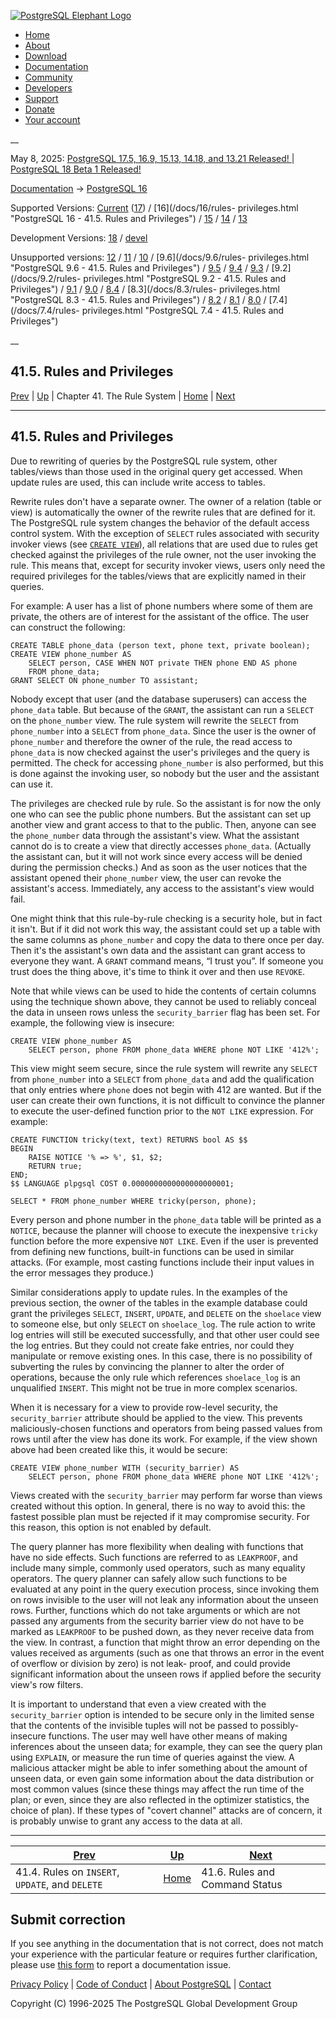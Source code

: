 [ ![PostgreSQL Elephant Logo](/media/img/about/press/elephant.png) ](/)

  * [Home](/ "Home")
  * [About](/about/ "About")
  * [Download](/download/ "Download")
  * [Documentation](/docs/ "Documentation")
  * [Community](/community/ "Community")
  * [Developers](/developer/ "Developers")
  * [Support](/support/ "Support")
  * [Donate](/about/donate/ "Donate")
  * [Your account](/account/ "Your account")

__

May 8, 2025: [ PostgreSQL 17.5, 16.9, 15.13, 14.18, and 13.21 Released! ](/about/news/postgresql-175-169-1513-1418-and-1321-released-3072/) | [ PostgreSQL 18 Beta 1 Released! ](/about/news/postgresql-18-beta-1-released-3070/)

[Documentation](/docs/ "Documentation") -> [PostgreSQL
16](/docs/16/index.html)

Supported Versions: [Current](/docs/current/rules-privileges.html "PostgreSQL
17 - 41.5. Rules and Privileges") ([17](/docs/17/rules-privileges.html
"PostgreSQL 17 - 41.5. Rules and Privileges")) / [16](/docs/16/rules-
privileges.html "PostgreSQL 16 - 41.5. Rules and Privileges") /
[15](/docs/15/rules-privileges.html "PostgreSQL 15 - 41.5. Rules and
Privileges") / [14](/docs/14/rules-privileges.html "PostgreSQL 14 -
41.5. Rules and Privileges") / [13](/docs/13/rules-privileges.html "PostgreSQL
13 - 41.5. Rules and Privileges")

Development Versions: [18](/docs/18/rules-privileges.html "PostgreSQL 18 -
41.5. Rules and Privileges") / [devel](/docs/devel/rules-privileges.html
"PostgreSQL devel - 41.5. Rules and Privileges")

Unsupported versions: [12](/docs/12/rules-privileges.html "PostgreSQL 12 -
41.5. Rules and Privileges") / [11](/docs/11/rules-privileges.html "PostgreSQL
11 - 41.5. Rules and Privileges") / [10](/docs/10/rules-privileges.html
"PostgreSQL 10 - 41.5. Rules and Privileges") / [9.6](/docs/9.6/rules-
privileges.html "PostgreSQL 9.6 - 41.5. Rules and Privileges") /
[9.5](/docs/9.5/rules-privileges.html "PostgreSQL 9.5 - 41.5. Rules and
Privileges") / [9.4](/docs/9.4/rules-privileges.html "PostgreSQL 9.4 -
41.5. Rules and Privileges") / [9.3](/docs/9.3/rules-privileges.html
"PostgreSQL 9.3 - 41.5. Rules and Privileges") / [9.2](/docs/9.2/rules-
privileges.html "PostgreSQL 9.2 - 41.5. Rules and Privileges") /
[9.1](/docs/9.1/rules-privileges.html "PostgreSQL 9.1 - 41.5. Rules and
Privileges") / [9.0](/docs/9.0/rules-privileges.html "PostgreSQL 9.0 -
41.5. Rules and Privileges") / [8.4](/docs/8.4/rules-privileges.html
"PostgreSQL 8.4 - 41.5. Rules and Privileges") / [8.3](/docs/8.3/rules-
privileges.html "PostgreSQL 8.3 - 41.5. Rules and Privileges") /
[8.2](/docs/8.2/rules-privileges.html "PostgreSQL 8.2 - 41.5. Rules and
Privileges") / [8.1](/docs/8.1/rules-privileges.html "PostgreSQL 8.1 -
41.5. Rules and Privileges") / [8.0](/docs/8.0/rules-privileges.html
"PostgreSQL 8.0 - 41.5. Rules and Privileges") / [7.4](/docs/7.4/rules-
privileges.html "PostgreSQL 7.4 - 41.5. Rules and Privileges")

__

41.5. Rules and Privileges  
---  
[Prev](rules-update.html "41.4. Rules on INSERT, UPDATE, and DELETE")  | [Up](rules.html "Chapter 41. The Rule System") | Chapter 41. The Rule System | [Home](index.html "PostgreSQL 16.9 Documentation") |  [Next](rules-status.html "41.6. Rules and Command Status")  
  
* * *

## 41.5. Rules and Privileges #

Due to rewriting of queries by the PostgreSQL rule system, other tables/views
than those used in the original query get accessed. When update rules are
used, this can include write access to tables.

Rewrite rules don't have a separate owner. The owner of a relation (table or
view) is automatically the owner of the rewrite rules that are defined for it.
The PostgreSQL rule system changes the behavior of the default access control
system. With the exception of `SELECT` rules associated with security invoker
views (see [`CREATE VIEW`](sql-createview.html "CREATE VIEW")), all relations
that are used due to rules get checked against the privileges of the rule
owner, not the user invoking the rule. This means that, except for security
invoker views, users only need the required privileges for the tables/views
that are explicitly named in their queries.

For example: A user has a list of phone numbers where some of them are
private, the others are of interest for the assistant of the office. The user
can construct the following:

    
    
    CREATE TABLE phone_data (person text, phone text, private boolean);
    CREATE VIEW phone_number AS
        SELECT person, CASE WHEN NOT private THEN phone END AS phone
        FROM phone_data;
    GRANT SELECT ON phone_number TO assistant;
    

Nobody except that user (and the database superusers) can access the
`phone_data` table. But because of the `GRANT`, the assistant can run a
`SELECT` on the `phone_number` view. The rule system will rewrite the `SELECT`
from `phone_number` into a `SELECT` from `phone_data`. Since the user is the
owner of `phone_number` and therefore the owner of the rule, the read access
to `phone_data` is now checked against the user's privileges and the query is
permitted. The check for accessing `phone_number` is also performed, but this
is done against the invoking user, so nobody but the user and the assistant
can use it.

The privileges are checked rule by rule. So the assistant is for now the only
one who can see the public phone numbers. But the assistant can set up another
view and grant access to that to the public. Then, anyone can see the
`phone_number` data through the assistant's view. What the assistant cannot do
is to create a view that directly accesses `phone_data`. (Actually the
assistant can, but it will not work since every access will be denied during
the permission checks.) And as soon as the user notices that the assistant
opened their `phone_number` view, the user can revoke the assistant's access.
Immediately, any access to the assistant's view would fail.

One might think that this rule-by-rule checking is a security hole, but in
fact it isn't. But if it did not work this way, the assistant could set up a
table with the same columns as `phone_number` and copy the data to there once
per day. Then it's the assistant's own data and the assistant can grant access
to everyone they want. A `GRANT` command means, “I trust you”. If someone you
trust does the thing above, it's time to think it over and then use `REVOKE`.

Note that while views can be used to hide the contents of certain columns
using the technique shown above, they cannot be used to reliably conceal the
data in unseen rows unless the `security_barrier` flag has been set. For
example, the following view is insecure:

    
    
    CREATE VIEW phone_number AS
        SELECT person, phone FROM phone_data WHERE phone NOT LIKE '412%';
    

This view might seem secure, since the rule system will rewrite any `SELECT`
from `phone_number` into a `SELECT` from `phone_data` and add the
qualification that only entries where `phone` does not begin with 412 are
wanted. But if the user can create their own functions, it is not difficult to
convince the planner to execute the user-defined function prior to the `NOT
LIKE` expression. For example:

    
    
    CREATE FUNCTION tricky(text, text) RETURNS bool AS $$
    BEGIN
        RAISE NOTICE '% => %', $1, $2;
        RETURN true;
    END;
    $$ LANGUAGE plpgsql COST 0.0000000000000000000001;
    
    SELECT * FROM phone_number WHERE tricky(person, phone);
    

Every person and phone number in the `phone_data` table will be printed as a
`NOTICE`, because the planner will choose to execute the inexpensive `tricky`
function before the more expensive `NOT LIKE`. Even if the user is prevented
from defining new functions, built-in functions can be used in similar
attacks. (For example, most casting functions include their input values in
the error messages they produce.)

Similar considerations apply to update rules. In the examples of the previous
section, the owner of the tables in the example database could grant the
privileges `SELECT`, `INSERT`, `UPDATE`, and `DELETE` on the `shoelace` view
to someone else, but only `SELECT` on `shoelace_log`. The rule action to write
log entries will still be executed successfully, and that other user could see
the log entries. But they could not create fake entries, nor could they
manipulate or remove existing ones. In this case, there is no possibility of
subverting the rules by convincing the planner to alter the order of
operations, because the only rule which references `shoelace_log` is an
unqualified `INSERT`. This might not be true in more complex scenarios.

When it is necessary for a view to provide row-level security, the
`security_barrier` attribute should be applied to the view. This prevents
maliciously-chosen functions and operators from being passed values from rows
until after the view has done its work. For example, if the view shown above
had been created like this, it would be secure:

    
    
    CREATE VIEW phone_number WITH (security_barrier) AS
        SELECT person, phone FROM phone_data WHERE phone NOT LIKE '412%';
    

Views created with the `security_barrier` may perform far worse than views
created without this option. In general, there is no way to avoid this: the
fastest possible plan must be rejected if it may compromise security. For this
reason, this option is not enabled by default.

The query planner has more flexibility when dealing with functions that have
no side effects. Such functions are referred to as `LEAKPROOF`, and include
many simple, commonly used operators, such as many equality operators. The
query planner can safely allow such functions to be evaluated at any point in
the query execution process, since invoking them on rows invisible to the user
will not leak any information about the unseen rows. Further, functions which
do not take arguments or which are not passed any arguments from the security
barrier view do not have to be marked as `LEAKPROOF` to be pushed down, as
they never receive data from the view. In contrast, a function that might
throw an error depending on the values received as arguments (such as one that
throws an error in the event of overflow or division by zero) is not leak-
proof, and could provide significant information about the unseen rows if
applied before the security view's row filters.

It is important to understand that even a view created with the
`security_barrier` option is intended to be secure only in the limited sense
that the contents of the invisible tuples will not be passed to possibly-
insecure functions. The user may well have other means of making inferences
about the unseen data; for example, they can see the query plan using
`EXPLAIN`, or measure the run time of queries against the view. A malicious
attacker might be able to infer something about the amount of unseen data, or
even gain some information about the data distribution or most common values
(since these things may affect the run time of the plan; or even, since they
are also reflected in the optimizer statistics, the choice of plan). If these
types of "covert channel" attacks are of concern, it is probably unwise to
grant any access to the data at all.

* * *

[Prev](rules-update.html "41.4. Rules on INSERT, UPDATE, and DELETE")  | [Up](rules.html "Chapter 41. The Rule System") |  [Next](rules-status.html "41.6. Rules and Command Status")  
---|---|---  
41.4. Rules on `INSERT`, `UPDATE`, and `DELETE`  | [Home](index.html "PostgreSQL 16.9 Documentation") |  41.6. Rules and Command Status  
  
## Submit correction

If you see anything in the documentation that is not correct, does not match
your experience with the particular feature or requires further clarification,
please use [this form](/account/comments/new/16/rules-privileges.html/) to
report a documentation issue.

[Privacy Policy](/about/privacypolicy) | [Code of Conduct](/about/policies/coc/) | [About PostgreSQL](/about/) | [Contact](/about/contact/)  

Copyright (C) 1996-2025 The PostgreSQL Global Development Group

